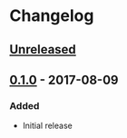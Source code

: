 # Changelog

## [Unreleased][]

[Unreleased]: https://github.com/chaosiq/chaosiq-chaostoolkit-plugin/compare/HEAD

## [0.1.0][] - 2017-08-09

[0.1.0]: https://github.com/chaosiq/chaosiq-chaostoolkit-plugin/tree/0.1.0

### Added

-   Initial release